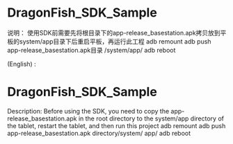 # DragonFish_SDK_Sample

说明：
使用SDK前需要先将根目录下的app-release_basestation.apk拷贝放到平板的system/app目录下后重启平板，再运行此工程
adb remount
adb push app-release_basestation.apk目录 /system/app/
adb reboot


(English) :

# DragonFish_SDK_Sample

Description:
Before using the SDK, you need to copy the app-release_basestation.apk in the root directory to the system/app directory of the tablet, restart the tablet, and then run this project
adb remount
adb push app-release_basestation.apk directory/system/ app/
adb reboot

